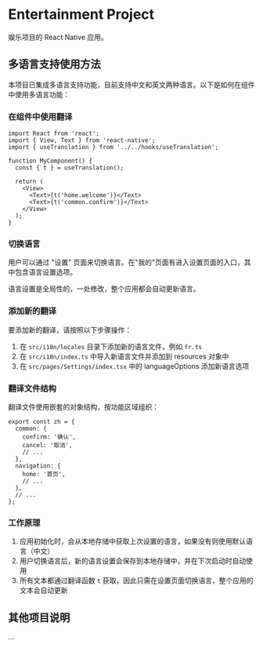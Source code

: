 # Entertainment Project

娱乐项目的 React Native 应用。

## 多语言支持使用方法

本项目已集成多语言支持功能，目前支持中文和英文两种语言。以下是如何在组件中使用多语言功能：

### 在组件中使用翻译

```tsx
import React from 'react';
import { View, Text } from 'react-native';
import { useTranslation } from '../../hooks/useTranslation';

function MyComponent() {
  const { t } = useTranslation();

  return (
    <View>
      <Text>{t('home.welcome')}</Text>
      <Text>{t('common.confirm')}</Text>
    </View>
  );
}
```

### 切换语言

用户可以通过 "设置" 页面来切换语言。在"我的"页面有进入设置页面的入口，其中包含语言设置选项。

语言设置是全局性的，一处修改，整个应用都会自动更新语言。

### 添加新的翻译

要添加新的翻译，请按照以下步骤操作：

1. 在 `src/i18n/locales` 目录下添加新的语言文件，例如 `fr.ts`
2. 在 `src/i18n/index.ts` 中导入新语言文件并添加到 resources 对象中
3. 在 `src/pages/Settings/index.tsx` 中的 languageOptions 添加新语言选项

### 翻译文件结构

翻译文件使用嵌套的对象结构，按功能区域组织：

```tsx
export const zh = {
  common: {
    confirm: '确认',
    cancel: '取消',
    // ...
  },
  navigation: {
    home: '首页',
    // ...
  },
  // ...
};
```

### 工作原理

1. 应用初始化时，会从本地存储中获取上次设置的语言，如果没有则使用默认语言（中文）
2. 用户切换语言后，新的语言设置会保存到本地存储中，并在下次启动时自动使用
3. 所有文本都通过翻译函数 `t` 获取，因此只需在设置页面切换语言，整个应用的文本会自动更新

## 其他项目说明

...
